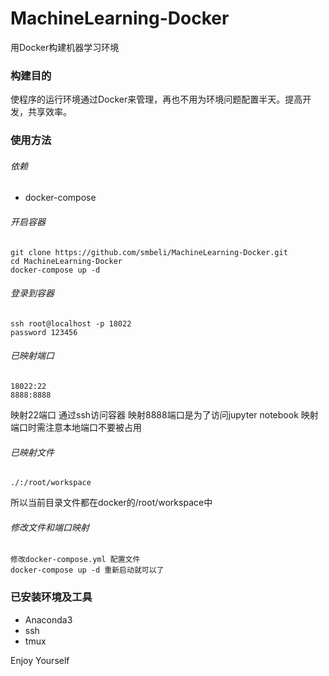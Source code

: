 # MachineLearning-Docker
用Docker构建机器学习环境

### 构建目的
使程序的运行环境通过Docker来管理，再也不用为环境问题配置半天。提高开发，共享效率。

### 使用方法

###### 依赖
* docker-compose


###### 开启容器
```
git clone https://github.com/smbeli/MachineLearning-Docker.git
cd MachineLearning-Docker
docker-compose up -d
```

###### 登录到容器
```
ssh root@localhost -p 18022
password 123456
```
###### 已映射端口
```
18022:22
8888:8888
```
映射22端口 通过ssh访问容器
映射8888端口是为了访问jupyter notebook
映射端口时需注意本地端口不要被占用

###### 已映射文件
```
./:/root/workspace
```
所以当前目录文件都在docker的/root/workspace中 

###### 修改文件和端口映射
```
修改docker-compose.yml 配置文件
docker-compose up -d 重新启动就可以了
```

### 已安装环境及工具
* Anaconda3
* ssh
* tmux

Enjoy Yourself
